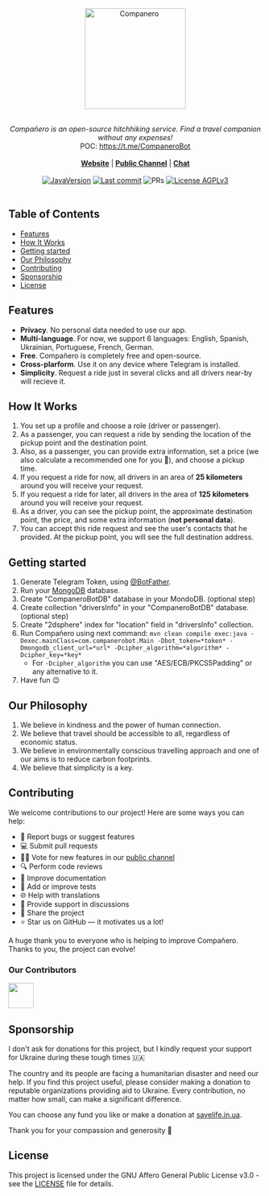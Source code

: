 <div align="center"><img width="200" alt="Companero" src="https://companero.io/assets/images/logo/logo.png"/></div>
<br/>
<p align="center">
   <i>Compañero is an open-source hitchhiking service. Find a travel companion without any expenses!</i>
   <br/>
   POC: <a href="https://t.me/CompaneroBot">https://t.me/CompaneroBot</a>
   <br/><br/>
     <b><a href="https://companero.io">Website</a></b>  | <b><a href="https://t.me/CompaneroUpdates">Public Channel</a></b> | <b><a href="https://t.me/CompaneroChat">Chat</a></b>
     <br/><br/>
   <a href="https://jdk.java.net/archive/"><img src="https://img.shields.io/badge/Java_Version-21-ffd7d7?logo=hackthebox&logoColor=fff" alt="JavaVersion"/></a>
   <a target="_blank" href="https://github.com/kopytovskiy/companero-bot"><img src="https://img.shields.io/github/last-commit/kopytovskiy/companero-bot?logo=github&color=ffd7d7&logoColor=fff" alt="Last commit"/></a>
   <img src="https://img.shields.io/badge/PRs-Welcome-ffd7d7?&logoColor=fff" alt="PRs"/>   
   <a href="https://github.com/kopytovskiy/companero-bot/blob/master/LICENSE"><img src="https://img.shields.io/badge/License-AGPLv3-ffd7d7?logo=opensourceinitiative&logoColor=fff" alt="License AGPLv3"/></a>
   <br/><br/>
</p>


## Table of Contents
- [Features](#features)
- [How It Works](#how-it-works)
- [Getting started](#getting-started)
- [Our Philosophy](#our-philosophy)
- [Contributing](#contributing)
- [Sponsorship](#sponsorship)
- [License](#license)

## Features
* **Privacy**. No personal data needed to use our app.
* **Multi-language**. For now, we support 6 languages: English, Spanish, Ukrainian, Portuguese, French, German.
* **Free**. Compañero is completely free and open-source.
* **Cross-plarform**. Use it on any device where Telegram is installed.
* **Simplicity**. Request a ride just in several clicks and all drivers near-by will recieve it.

## How It Works
1. You set up a profile and choose a role (driver or passenger).
2. As a passenger, you can request a ride by sending the location of the pickup point and the destination point.
3. Also, as a passenger, you can provide extra information, set a price (we also calculate a recommended one for you 🥰), and choose a pickup time.
4. If you request a ride for now, all drivers in an area of **25 kilometers** around you will receive your request.
5. If you request a ride for later, all drivers in the area of **125 kilometers** around you will receive your request.
6. As a driver, you can see the pickup point, the approximate destination point, the price, and some extra information (**not personal data**).
7. You can accept this ride request and see the user's contacts that he provided. At the pickup point, you will see the full destination address.

## Getting started
1. Generate Telegram Token, using [@BotFather](https://t.me/BotFather).
2. Run your [MongoDB](https://github.com/mongodb/mongo) database.
3. Create "CompaneroBotDB" database in your MondoDB. (optional step)
4. Create collection "driversInfo" in your "CompaneroBotDB" database. (optional step)
5. Create "2dsphere" index for "location" field in "driversInfo" collection.
6. Run Compañero using next command: `mvn clean compile exec:java -Dexec.mainClass=com.companerobot.Main -Dbot_token=*token* -Dmongodb_client_url=*url* -Dcipher_algorithm=*algorithm* -Dcipher_key=*key*`
    * For `-Dcipher_algorithm` you can use "AES/ECB/PKCS5Padding" or any alternative to it.
7. Have fun 😉

## Our Philosophy
1. We believe in kindness and the power of human connection.
2. We believe that travel should be accessible to all, regardless of economic status.
3. We believe in environmentally conscious travelling approach and one of our aims is to reduce carbon footprints.
4. We believe that simplicity is a key.

## Contributing
We welcome contributions to our project! Here are some ways you can help:
* 🐛 Report bugs or suggest features
* 💻 Submit pull requests
* 🙋‍♂️ Vote for new features in our [public channel](https://t.me/CompaneroUpdates)
* 🔍 Perform code reviews
* 📖 Improve documentation
* 🧪 Add or improve tests
* 🌐 Help with translations
* 🤝 Provide support in discussions
* 🚀 Share the project
* ⭐ Star us on GitHub — it motivates us a lot!

A huge thank you to everyone who is helping to improve Compañero. Thanks to you, the project can evolve!

### Our Contributors

<a href="https://github.com/kopytovskiy"><img src="https://avatars.githubusercontent.com/u/17334798?v=4" width="50" height="50" alt=""/></a>

## Sponsorship

I don't ask for donations for this project, but I kindly request your support for Ukraine during these tough times 🇺🇦

The country and its people are facing a humanitarian disaster and need our help. If you find this project useful, please consider making a donation to reputable organizations providing aid to Ukraine. Every contribution, no matter how small, can make a significant difference. 

You can choose any fund you like or make a donation at [savelife.in.ua](https://savelife.in.ua/en/donate-en/). 

Thank you for your compassion and generosity 🙏

## License

This project is licensed under the GNU Affero General Public License v3.0 - see the [LICENSE](LICENSE) file for details.